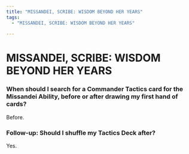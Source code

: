 ```yaml
---
title: "MISSANDEI, SCRIBE: WISDOM BEYOND HER YEARS"
tags:
  - "MISSANDEI, SCRIBE: WISDOM BEYOND HER YEARS"

---
```


# MISSANDEI, SCRIBE: WISDOM BEYOND HER YEARS

### When should I search for a Commander Tactics card for the Missandei Ability, before or after drawing my first hand of cards?


Before.

### Follow-up: Should I shuffle my Tactics Deck after?

Yes.


